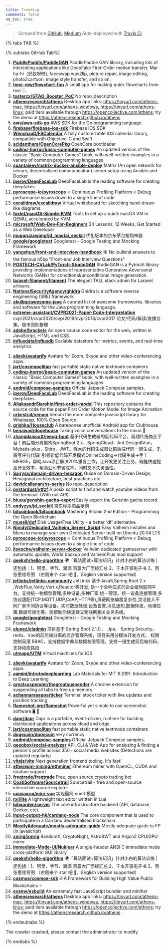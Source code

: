 ```yaml
---
title: Trending
comments: false
no_toc: true
---
```


> Scraped from [GitHub](https://github.com/trending), [Medium](https://medium.com/topic/popular)
Auto-deployed with [Travis Ci](https://travis-ci.org/)

{% tabs TAB %}
<!-- tab GitHub -->
{% subtabs GitHub Tab%}
<!-- tab Daily -->
1. [**PaddlePaddle/PaddleGAN**](https://github.com/PaddlePaddle/PaddleGAN)
PaddlePaddle GAN library, including lots of interesting applications like DeepFake First-Order motion transfer, Mai-ha-hi（蚂蚁呀嘿), faceswap wav2lip, picture repair, image editing, photo2cartoon, image style transfer, and so on.
2. [**tone-row/flowchart-fun**](https://github.com/tone-row/flowchart-fun)
A small app for making quick flowcharts from text ⿻
3. [**tostercx/GTAO_Booster_PoC**](https://github.com/tostercx/GTAO_Booster_PoC)
No repo_description
4. [**athensresearch/athens**](https://github.com/athensresearch/athens)
Desktop app links: https://tinyurl.com/athens-mac, https://tinyurl.com/athens-windows, https://tinyurl.com/athens-linux; paid tiers available through https://opencollective.com/athens; try the demo at https://athensresearch.github.io/athens
5. [**aws/aws-sdk-go**](https://github.com/aws/aws-sdk-go)
AWS SDK for the Go programming language.
6. [**firebase/firebase-ios-sdk**](https://github.com/firebase/firebase-ios-sdk)
Firebase iOS SDK
7. [**WenchaoD/FSCalendar**](https://github.com/WenchaoD/FSCalendar)
A fully customizable iOS calendar library, compatible with Objective-C and Swift
8. [**acidanthera/OpenCorePkg**](https://github.com/acidanthera/OpenCorePkg)
OpenCore bootloader
9. [**coding-horror/basic-computer-games**](https://github.com/coding-horror/basic-computer-games)
An updated version of the classic "Basic Computer Games" book, with well-written examples in a variety of common programming languages
10. [**spantaleev/matrix-docker-ansible-deploy**](https://github.com/spantaleev/matrix-docker-ansible-deploy)
Matrix (An open network for secure, decentralized communication) server setup using Ansible and Docker
11. [**iperov/DeepFaceLab**](https://github.com/iperov/DeepFaceLab)
DeepFaceLab is the leading software for creating deepfakes.
12. [**pyroscope-io/pyroscope**](https://github.com/pyroscope-io/pyroscope)
🔥 Continuous Profiling Platform 🔥 Debug performance issues down to a single line of code
13. [**excalidraw/excalidraw**](https://github.com/excalidraw/excalidraw)
Virtual whiteboard for sketching hand-drawn like diagrams
14. [**foxlet/macOS-Simple-KVM**](https://github.com/foxlet/macOS-Simple-KVM)
Tools to set up a quick macOS VM in QEMU, accelerated by KVM.
15. [**microsoft/Web-Dev-For-Beginners**](https://github.com/microsoft/Web-Dev-For-Beginners)
24 Lessons, 12 Weeks, Get Started as a Web Developer
16. [**muguruzawang/jd_maotai_seckill**](https://github.com/muguruzawang/jd_maotai_seckill)
优化版本的京东茅台抢购神器
17. [**google/googletest**](https://github.com/google/googletest)
Googletest - Google Testing and Mocking Framework
18. [**yangshun/front-end-interview-handbook**](https://github.com/yangshun/front-end-interview-handbook)
🕸 No-bullshit answers to the famous h5bp "Front-end Job Interview Questions"
19. [**POSTECH-CVLab/PyTorch-StudioGAN**](https://github.com/POSTECH-CVLab/PyTorch-StudioGAN)
StudioGAN is a Pytorch library providing implementations of representative Generative Adversarial Networks (GANs) for conditional/unconditional image generation.
20. [**laravel-filament/filament**](https://github.com/laravel-filament/filament)
The elegant TALL stack admin for Laravel artisans.
21. [**NationalSecurityAgency/ghidra**](https://github.com/NationalSecurityAgency/ghidra)
Ghidra is a software reverse engineering (SRE) framework
22. [**akullpp/awesome-java**](https://github.com/akullpp/awesome-java)
A curated list of awesome frameworks, libraries and software for the Java programming language.
23. [**extreme-assistant/CVPR2021-Paper-Code-Interpretation**](https://github.com/extreme-assistant/CVPR2021-Paper-Code-Interpretation)
cvpr2021/cvpr2020/cvpr2019/cvpr2018/cvpr2017 论文/代码/解读/直播合集，极市团队整理
24. [**adobe/brackets**](https://github.com/adobe/brackets)
An open source code editor for the web, written in JavaScript, HTML and CSS.
25. [**influxdata/influxdb**](https://github.com/influxdata/influxdb)
Scalable datastore for metrics, events, and real-time analytics
<!-- endtab -->
<!-- tab Weekly -->
1. [**alievk/avatarify**](https://github.com/alievk/avatarify)
Avatars for Zoom, Skype and other video-conferencing apps.
2. [**jart/cosmopolitan**](https://github.com/jart/cosmopolitan)
fast portable static native textmode containers
3. [**coding-horror/basic-computer-games**](https://github.com/coding-horror/basic-computer-games)
An updated version of the classic "Basic Computer Games" book, with well-written examples in a variety of common programming languages
4. [**android/compose-samples**](https://github.com/android/compose-samples)
Official Jetpack Compose samples.
5. [**iperov/DeepFaceLab**](https://github.com/iperov/DeepFaceLab)
DeepFaceLab is the leading software for creating deepfakes.
6. [**AliaksandrSiarohin/first-order-model**](https://github.com/AliaksandrSiarohin/first-order-model)
This repository contains the source code for the paper First Order Motion Model for Image Animation
7. [**orkestral/venom**](https://github.com/orkestral/venom)
Venom the more complete javascript library for Whatsapp, 100% Open Source.
8. [**grishka/Houseclub**](https://github.com/grishka/Houseclub)
A barebones unofficial Android app for Clubhouse
9. [**benawad/dogehouse**](https://github.com/benawad/dogehouse)
Taking voice conversations to the moon 🚀
10. [**zhangdaiscott/jeecg-boot**](https://github.com/zhangdaiscott/jeecg-boot)
基于代码生成器的低代码平台，超越传统商业平台！前后端分离架构SpringBoot 2.x，SpringCloud，Ant Design&Vue，Mybatis-plus，Shiro，JWT。强大的代码生成器让前后端代码一键生成，无需写任何代码! 引领新低代码开发模式OnlineCoding->代码生成->手工MERGE，帮助Java项目解决70%重复工作，让开发更关注业务，既能快速提高开发效率，帮助公司节省成本，同时又不失灵活性。
11. [**Sairyss/domain-driven-hexagon**](https://github.com/Sairyss/domain-driven-hexagon)
Guide on Domain-Driven Design, Hexagonal architecture, best practices etc.
12. [**davidcallanan/os-series**](https://github.com/davidcallanan/os-series)
No repo_description
13. [**pystardust/ytfzf**](https://github.com/pystardust/ytfzf)
A posix script to find and watch youtube videos from the terminal. (With out API)
14. [**biuuu/genshin-gacha-export**](https://github.com/biuuu/genshin-gacha-export)
Easily export the Genshin gacha record.
15. [**andyzys/jd_seckill**](https://github.com/andyzys/jd_seckill)
京东秒杀商品抢购
16. [**bitcoinbook/bitcoinbook**](https://github.com/bitcoinbook/bitcoinbook)
Mastering Bitcoin 2nd Edition - Programming the Open Blockchain
17. [**muesli/duf**](https://github.com/muesli/duf)
Disk Usage/Free Utility - a better 'df' alternative
18. [**Nimdy/Dedicated_Valheim_Server_Script**](https://github.com/Nimdy/Dedicated_Valheim_Server_Script)
Easy Valheim Installer and Menu to manage your own Dedicated Server built on Ubuntu 20.04 LTS
19. [**pyroscope-io/pyroscope**](https://github.com/pyroscope-io/pyroscope)
🔥 Continuous Profiling Platform 🔥 Debug performance issues down to a single line of code
20. [**lloesche/valheim-server-docker**](https://github.com/lloesche/valheim-server-docker)
Valheim dedicated gameserver with automatic update, World backup and ValheimPlus mod support
21. [**geekxh/hello-algorithm**](https://github.com/geekxh/hello-algorithm)
🌍「算法面试+算法知识」针对小白的算法训练 | 还包括：1、阿里、字节、滴滴 百篇大厂面经汇总 2、千本开源电子书 3、百张思维导图 （右侧来个 star 吧 🌹，English version supported）
22. [**jetlinks/jetlinks-community**](https://github.com/jetlinks/jetlinks-community)
JetLinks 基于Java8,Spring Boot 2.x ,WebFlux,Netty,Vert.x,Reactor等开发, 是一个全响应式的企业级物联网平台。支持统一物模型管理,多种设备,多种厂家,统一管理。统一设备连接管理,多协议适配(TCP,MQTT,UDP,CoAP,HTTP等),屏蔽网络编程复杂性,灵活接入不同厂家不同协议等设备。实时数据处理,设备告警,消息通知,数据转发。地理位置,数据可视化等。能帮助你快速建立物联网相关业务系统。
23. [**google/googletest**](https://github.com/google/googletest)
Googletest - Google Testing and Mocking Framework
24. [**elunez/eladmin**](https://github.com/elunez/eladmin)
项目基于 Spring Boot 2.1.0 、 Jpa、 Spring Security、redis、Vue的前后端分离的后台管理系统，项目采用分模块开发方式， 权限控制采用 RBAC，支持数据字典与数据权限管理，支持一键生成前后端代码，支持动态路由
25. [**utmapp/UTM**](https://github.com/utmapp/UTM)
Virtual machines for iOS
<!-- endtab -->
<!-- tab Monthly -->
1. [**alievk/avatarify**](https://github.com/alievk/avatarify)
Avatars for Zoom, Skype and other video-conferencing apps.
2. [**aamini/introtodeeplearning**](https://github.com/aamini/introtodeeplearning)
Lab Materials for MIT 6.S191: Introduction to Deep Learning
3. [**greatsuspender/thegreatsuspender**](https://github.com/greatsuspender/thegreatsuspender)
A chrome extension for suspending all tabs to free up memory
4. [**achannarasappa/ticker**](https://github.com/achannarasappa/ticker)
Terminal stock ticker with live updates and position tracking
5. [**flameshot-org/flameshot**](https://github.com/flameshot-org/flameshot)
Powerful yet simple to use screenshot software 🖥️ 📸
6. [**dapr/dapr**](https://github.com/dapr/dapr)
Dapr is a portable, event-driven, runtime for building distributed applications across cloud and edge.
7. [**jart/cosmopolitan**](https://github.com/jart/cosmopolitan)
fast portable static native textmode containers
8. [**dogecoin/dogecoin**](https://github.com/dogecoin/dogecoin)
very currency
9. [**android/compose-samples**](https://github.com/android/compose-samples)
Official Jetpack Compose samples.
10. [**qeeqbox/social-analyzer**](https://github.com/qeeqbox/social-analyzer)
API, CLI & Web App for analyzing & finding a person's profile across 350+ social media websites (Detections are updated regularly)
11. [**vitejs/vite**](https://github.com/vitejs/vite)
Next generation frontend tooling. It's fast!
12. [**ethereum-mining/ethminer**](https://github.com/ethereum-mining/ethminer)
Ethereum miner with OpenCL, CUDA and stratum support
13. [**freqtrade/freqtrade**](https://github.com/freqtrade/freqtrade)
Free, open source crypto trading bot
14. [**CoatiSoftware/Sourcetrail**](https://github.com/CoatiSoftware/Sourcetrail)
Sourcetrail - free and open-source interactive source explorer
15. [**cuixiaorui/mini-vue**](https://github.com/cuixiaorui/mini-vue)
实现最简 vue3 模型
16. [**rxi/lite**](https://github.com/rxi/lite)
A lightweight text editor written in Lua
17. [**bitwarden/server**](https://github.com/bitwarden/server)
The core infrastructure backend (API, database, Docker, etc).
18. [**input-output-hk/cardano-node**](https://github.com/input-output-hk/cardano-node)
The core component that is used to participate in a Cardano decentralised blockchain.
19. [**MostlyAdequate/mostly-adequate-guide**](https://github.com/MostlyAdequate/mostly-adequate-guide)
Mostly adequate guide to FP (in javascript)
20. [**xmrig/xmrig**](https://github.com/xmrig/xmrig)
RandomX, CryptoNight, AstroBWT and Argon2 CPU/GPU miner
21. [**Immediate-Mode-UI/Nuklear**](https://github.com/Immediate-Mode-UI/Nuklear)
A single-header ANSI C immediate mode cross-platform GUI library
22. [**geekxh/hello-algorithm**](https://github.com/geekxh/hello-algorithm)
🌍「算法面试+算法知识」针对小白的算法训练 | 还包括：1、阿里、字节、滴滴 百篇大厂面经汇总 2、千本开源电子书 3、百张思维导图 （右侧来个 star 吧 🌹，English version supported）
23. [**cosmos/cosmos-sdk**](https://github.com/cosmos/cosmos-sdk)
⛓️ A Framework for Building High Value Public Blockchains ✨
24. [**evanw/esbuild**](https://github.com/evanw/esbuild)
An extremely fast JavaScript bundler and minifier
25. [**athensresearch/athens**](https://github.com/athensresearch/athens)
Desktop app links: https://tinyurl.com/athens-mac, https://tinyurl.com/athens-windows, https://tinyurl.com/athens-linux; paid tiers available through https://opencollective.com/athens; try the demo at https://athensresearch.github.io/athens
<!-- endtab -->
{% endsubtabs %}
<!-- endtab -->
<!-- tab Medium -->
The crawler crashed, please contact the administrator to modify.
<!-- endtab -->
{% endtabs %}
